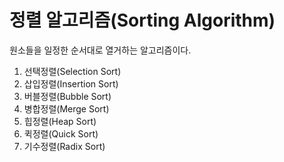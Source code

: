 # 정렬 알고리즘(Sorting Algorithm)

원소들을 일정한 순서대로 열거하는 알고리즘이다.

1. 선택정렬(Selection Sort)
2. 삽입정렬(Insertion Sort)
3. 버블정렬(Bubble Sort)
4. 병합정렬(Merge Sort)
5. 힙정렬(Heap Sort)
6. 퀵정렬(Quick Sort)
7. 기수정렬(Radix Sort) 